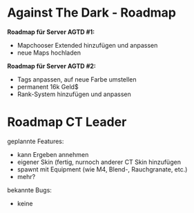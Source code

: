 Against The Dark - Roadmap
==============================

<b>Roadmap für Server AGTD #1:</b>
  - Mapchooser Extended hinzufügen und anpassen
  - neue Maps hochladen

<b>Roadmap für Server AGTD #2:</b>
  - Tags anpassen, auf neue Farbe umstellen
  - permanent 16k Geld$
  - Rank-System hinzufügen und anpassen

Roadmap CT Leader
=
geplannte Features:
  - kann Ergeben annehmen
  - eigener Skin (fertig, nurnoch anderer CT Skin hinzufügen
  - spawnt mit Equipment (wie M4, Blend-, Rauchgranate, etc.)
  - mehr?

bekannte Bugs:
  - keine

